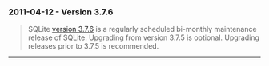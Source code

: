 ### 2011\-04\-12 \- Version 3\.7\.6


> SQLite [version 3\.7\.6](releaselog/3_7_6.html) is a regularly scheduled bi\-monthly maintenance
>  release of SQLite. Upgrading from version 3\.7\.5 is optional. Upgrading
>  releases prior to 3\.7\.5 is recommended.



---

